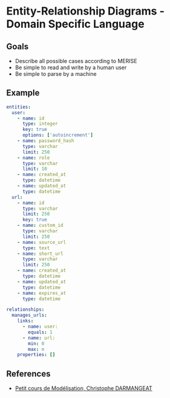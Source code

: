# Entity-Relationship Diagrams - Domain Specific Language

## Goals

* Describe all possible cases according to MERISE
* Be simple to read and write by a human user
* Be simple to parse by a machine

## Example

```yaml
entities:
  user:
    - name: id
      type: integer
      key: true
      options: ['autoincrement']
    - name: password_hash
      type: varchar
      limit: 250
    - name: role
      type: varchar
      limit: 10
    - name: created_at
      type: datetime
    - name: updated_at
      type: datetime
  url:
    - name: id
      type: varchar
      limit: 250
      key: true
    - name: custom_id
      type: varchar
      limit: 250
    - name: source_url
      type: text
    - name: short_url
      type: varchar
      limit: 250
    - name: created_at
      type: datetime
    - name: updated_at
      type: datetime
    - name: expires_at
      type: datetime

relationships:
  manages_urls:
    links:
      - name: user: 
        equals: 1
      - name: url:
        min: 0
        max: n
    properties: []
```

## References

* [Petit cours de Modélisation, Christophe DARMANGEAT](http://pise.info/modelisation/)
